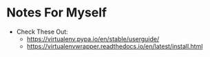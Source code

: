 # Notes For Myself
- Check These Out:
    - https://virtualenv.pypa.io/en/stable/userguide/
    - https://virtualenvwrapper.readthedocs.io/en/latest/install.html